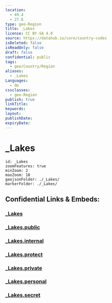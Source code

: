 ```yaml
---
location:
  - 49.4
  - 27.6
type: geo-Region
title: _Lakes
license: CC BY-SA 4.0
source: https://datahub.io/core/country-codes
isDeleted: false
isReadOnly: false
draft: false
confidential: public
tags:
  - geo/Country/Region
aliases:
  - _Lakes
Languages:
  - de
cssclasses:
  - geo-Region
publish: true
linkTitle:
keywords:
layout:
publishDate:
expiryDate:
---
```


# _Lakes

```leaflet
id: _Lakes
zoomFeatures: true 
minZoom: 2 
maxZoom: 18
geojsonFolder: ./_Lakes/
markerFolder: ./_Lakes/
```


## Confidential Links & Embeds: 

### [_Lakes](/_Standards/Earth/Continent/Europe/Europe~East/Ukraine/Regions~Ukraine/Khmel'nyts'kyy/_Lakes.md) 

### [_Lakes.public](/_public/Earth/Continent/Europe/Europe~East/Ukraine/Regions~Ukraine/Khmel'nyts'kyy/_Lakes.public.md) 

### [_Lakes.internal](/_internal/Earth/Continent/Europe/Europe~East/Ukraine/Regions~Ukraine/Khmel'nyts'kyy/_Lakes.internal.md) 

### [_Lakes.protect](/_protect/Earth/Continent/Europe/Europe~East/Ukraine/Regions~Ukraine/Khmel'nyts'kyy/_Lakes.protect.md) 

### [_Lakes.private](/_private/Earth/Continent/Europe/Europe~East/Ukraine/Regions~Ukraine/Khmel'nyts'kyy/_Lakes.private.md) 

### [_Lakes.personal](/_personal/Earth/Continent/Europe/Europe~East/Ukraine/Regions~Ukraine/Khmel'nyts'kyy/_Lakes.personal.md) 

### [_Lakes.secret](/_secret/Earth/Continent/Europe/Europe~East/Ukraine/Regions~Ukraine/Khmel'nyts'kyy/_Lakes.secret.md)

